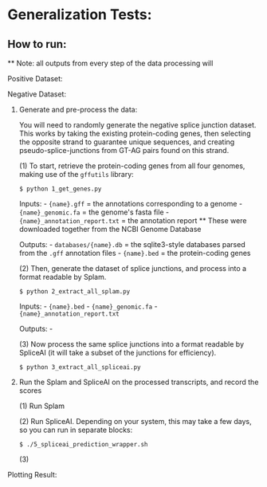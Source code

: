 
# Generalization Tests:

## How to run:

** Note: all outputs from every step of the data processing will 

Positive Dataset:


Negative Dataset:

1. Generate and pre-process the data:
    
    You will need to randomly generate the negative splice junction dataset. This works by taking the existing protein-coding genes, then selecting the opposite strand to guarantee unique sequences, and creating pseudo-splice-junctions from GT-AG pairs found on this strand.
    
    (1) To start, retrieve the protein-coding genes from all four genomes, making use of the `gffutils` library: 

    `$ python 1_get_genes.py`

    Inputs:
        - `{name}.gff` = the annotations corresponding to a genome
        - `{name}_genomic.fa` = the genome's fasta file 
        - `{name}_annotation_report.txt` = the annotation report 
        ** These were downloaded together from the NCBI Genome Database

    Outputs:
        - `databases/{name}.db` = the sqlite3-style databases parsed from the `.gff` annotation files
        - `{name}.bed` = the protein-coding genes

    (2) Then, generate the dataset of splice junctions, and process into a format readable by Splam. 
    
    `$ python 2_extract_all_splam.py`

    Inputs:
        - `{name}.bed`
        - `{name}_genomic.fa`
        - `{name}_annotation_report.txt`

    Outputs:
        - 

    (3) Now process the same splice junctions into a format readable by SpliceAI (it will take a subset of the junctions for efficiency).

    `$ python 3_extract_all_spliceai.py`


2. Run the Splam and SpliceAI on the processed transcripts, and record the scores

    (1) Run Splam


    (2) Run SpliceAI. Depending on your system, this may take a few days, so you can run in separate blocks: 
    
    `$ ./5_spliceai_prediction_wrapper.sh`
    

    
    (3) 


Plotting Result: